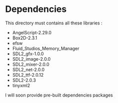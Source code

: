 Dependencies
============

This directory must contains all these libraries : 


* AngelScript-2.29.0
* Box2D-2.3.1
* efsw
* Fluid_Studios_Memory_Manager
* SDL2_gfx-1.0.0
* SDL2_image-2.0.0
* SDL2_mixer-2.0.0
* SDL2_net-2.0.0
* SDL2_ttf-2.0.12
* SDL2-2.0.3
* tinyxml2

I will soon provide pre-built dependencies packages
